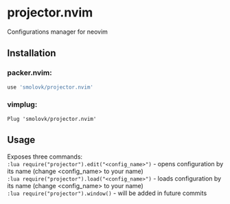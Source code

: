 # projector.nvim
Configurations manager for neovim

## Installation
### packer.nvim:
```lua
use 'smolovk/projector.nvim'
```  

### vimplug:
```vimscript
Plug 'smolovk/projector.nvim'  
```  

## Usage  
Exposes three commands:  
    `:lua require("projector").edit("<config_name>")` - opens configuration by its name (change <config_name> to your name)  
    `:lua require("projector").load("<config_name>")` - loads configuration by its name (change <config_name> to your name)  
    `:lua require("projector").window()` - will be added in future commits  

